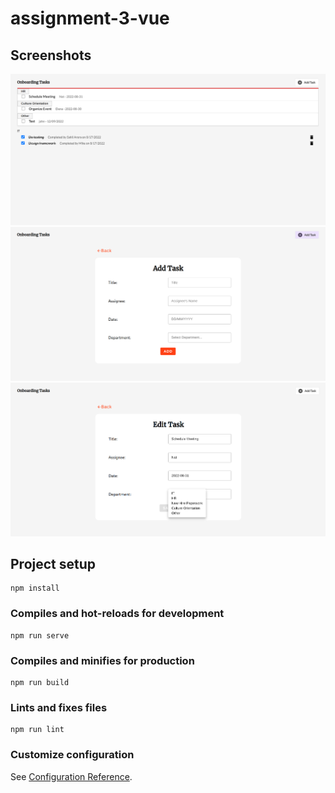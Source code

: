 # assignment-3-vue

## Screenshots
![Homepage](./screenshots/homepage.png)
![Add Task](./screenshots/AddTask.png)
![Edit Task](./screenshots/EditTask.png)


## Project setup
```
npm install
```

### Compiles and hot-reloads for development
```
npm run serve
```

### Compiles and minifies for production
```
npm run build
```

### Lints and fixes files
```
npm run lint
```

### Customize configuration
See [Configuration Reference](https://cli.vuejs.org/config/).
